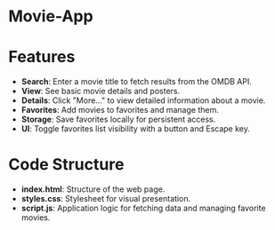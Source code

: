 # Movie-App
# Features

- **Search**: Enter a movie title to fetch results from the OMDB API.
- **View**: See basic movie details and posters.
- **Details**: Click "More..." to view detailed information about a movie.
- **Favorites**: Add movies to favorites and manage them.
- **Storage**: Save favorites locally for persistent access.
- **UI**: Toggle favorites list visibility with a button and Escape key.
# Code Structure

- **index.html**: Structure of the web page.
- **styles.css**: Stylesheet for visual presentation.
- **script.js**: Application logic for fetching data and managing favorite movies.
